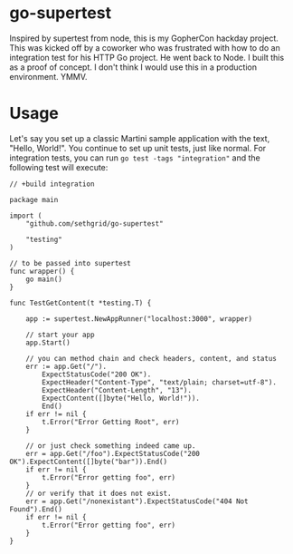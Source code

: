 go-supertest
============

Inspired by supertest from node, this is my GopherCon hackday project. This was kicked off by a coworker who was frustrated with how to do an integration test for his HTTP Go project. He went back to Node. I built this as a proof of concept. I don't think I would use this in a production environment. YMMV. 


Usage
=====
Let's say you set up a classic Martini sample application with the text, "Hello, World!". You continue to set up unit tests, just like normal. For integration tests, you can run ```go test -tags "integration"``` and the following test will execute:

    // +build integration

    package main

    import (
    	"github.com/sethgrid/go-supertest"

    	"testing"
    )

    // to be passed into supertest
    func wrapper() {
    	go main()
    }

    func TestGetContent(t *testing.T) {

    	app := supertest.NewAppRunner("localhost:3000", wrapper)

        // start your app
    	app.Start()

    	// you can method chain and check headers, content, and status
    	err := app.Get("/").
    		ExpectStatusCode("200 OK").
    		ExpectHeader("Content-Type", "text/plain; charset=utf-8").
    		ExpectHeader("Content-Length", "13").
    		ExpectContent([]byte("Hello, World!")).
    		End()
    	if err != nil {
    		t.Error("Error Getting Root", err)
    	}

	    // or just check something indeed came up.
	    err = app.Get("/foo").ExpectStatusCode("200 OK").ExpectContent([]byte("bar")).End()
	    if err != nil {
		    t.Error("Error getting foo", err)
	    }
	    // or verify that it does not exist.
	    err = app.Get("/nonexistant").ExpectStatusCode("404 Not Found").End()
	    if err != nil {
		    t.Error("Error getting foo", err)
	    }
    }
